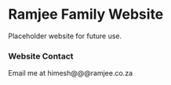 # Ramjee Family Website
Placeholder website for future use.

### Website Contact
Email me at himesh@@@ramjee.co.za
